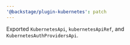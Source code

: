 ```yaml
---
'@backstage/plugin-kubernetes': patch
---
```


Exported `KubernetesApi`, `kubernetesApiRef`, and `KubernetesAuthProvidersApi`.

